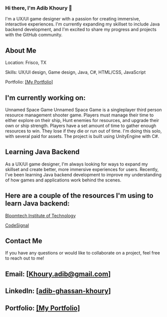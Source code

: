 ### Hi there, I'm Adib Khoury 👋

I'm a UX/UI game designer with a passion for creating immersive, interactive experiences. I'm currently expanding my skillset to include Java backend development, and I'm excited to share my progress and projects with the GitHub community.

## About Me  

  Location: Frisco, TX  

  Skills: UX/UI design, Game design, Java, C#, HTML/CSS, JavaScript  

  Portfolio: [[My Portfolio]](https://sites.google.com/view/adibkhouryportfolio)  


## I'm currently working on:

Unnamed Space Game
Unnamed Space Game is a singleplayer third person resource management shooter game. Players must manage their time to either explore on their ship, Hunt enemies for resources, and upgrade their own or ship strength. Players have a set amount of time to gather enough resources to win. They lose if they die or run out of time. I'm doing this solo, with several paid for assets. The project is built using UnityEngine with C#.
<!-- remember to add links and screenshots later and upload the game to github pages -->

## Learning Java Backend  

As a UX/UI game designer, I'm always looking for ways to expand my skillset and create better, more immersive experiences for users. Recently, I've been learning Java backend development to improve my understanding of how games and applications work behind the scenes.

## Here are a couple of the resources I'm using to learn Java backend:  


[Bloomtech Institute of Technology](https://www.bloomtech.com/)  

[CodeSignal](https://app.codesignal.com/arcade)  


## Contact Me  

If you have any questions or would like to collaborate on a project, feel free to reach out to me!  


## Email: [Khoury.adib@gmail.com]  

## LinkedIn: [[adib-ghassan-khoury](https://www.linkedin.com/in/adib-ghassan-khoury/)]  

## Portfolio: [[My Portfolio]](https://sites.google.com/view/adibkhouryportfolio)  

